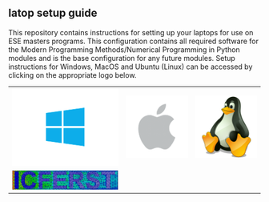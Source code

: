 ## latop setup guide
This repository contains instructions for setting up your laptops for use on ESE masters programs. This configuration contains all required software for the Modern Programming Methods/Numerical Programming in Python modules and is the base configuration for any future modules. Setup instructions for Windows, MacOS and Ubuntu (Linux) can be accessed by clicking on the appropriate logo below.

<table>
  <tr>
    <td>
      <a href="setup-instructions/windows.md">
        <img src="images/logo-windows.png" alt="Windows">
      </a>
    </td>
    <td>
      <a href="setup-instructions/macos.md">
        <img src="images/logo-macos.png" alt="macOS">
      </a>
    </td>
    <td>
      <a href="setup-instructions/ubuntu.md">
        <img src="images/logo-linux.png" alt="Ubuntu">
      </a>
    </td>
  </tr>
   <tr>
    <td>
      <a href="setup-instructions/ICFERST.md">
        <img src="images/Logo_IC_FERST.png" alt="ICFERST">
      </a>
    </td>
</table>
